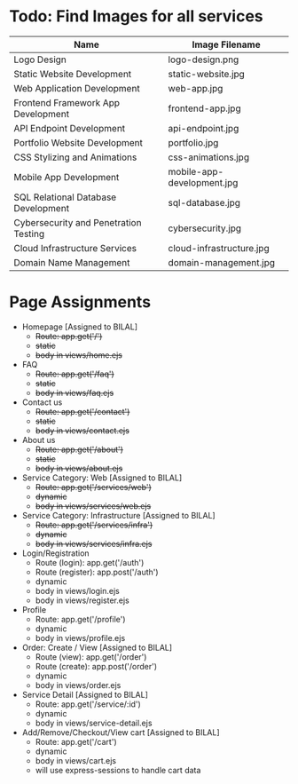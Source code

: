 # Todo: Find Images for all services
| Name                                   | Image Filename               |
|----------------------------------------|------------------------------|
| Logo Design                            | logo-design.png              |
| Static Website Development             | static-website.jpg           |
| Web Application Development            | web-app.jpg                  |
| Frontend Framework App Development     | frontend-app.jpg             |
| API Endpoint Development               | api-endpoint.jpg             |
| Portfolio Website Development          | portfolio.jpg                |
| CSS Stylizing and Animations           | css-animations.jpg           |
| Mobile App Development                 | mobile-app-development.jpg   |
| SQL Relational Database Development    | sql-database.jpg             |
| Cybersecurity and Penetration Testing  | cybersecurity.jpg            |
| Cloud Infrastructure Services          | cloud-infrastructure.jpg     |
| Domain Name Management                 | domain-management.jpg        |

# Page Assignments
- Homepage [Assigned to BILAL]
    - ~~Route: app.get('/')~~
    - ~~static~~
    - ~~body in views/home.ejs~~
- FAQ
    - ~~Route: app.get('/faq')~~
    - ~~static~~
    - ~~body in views/faq.ejs~~
- Contact us
    - ~~Route: app.get('/contact')~~
    - ~~static~~
    - ~~body in views/contact.ejs~~
- About us
    - ~~Route: app.get('/about')~~
    - ~~static~~
    - ~~body in views/about.ejs~~
- Service Category: Web [Assigned to BILAL]
    - ~~Route: app.get('/services/web')~~
    - ~~dynamic~~
    - ~~body in views/services/web.ejs~~
- Service Category: Infrastructure [Assigned to BILAL]
    - ~~Route: app.get('/services/infra')~~
    - ~~dynamic~~
    - ~~body in views/services/infra.ejs~~
- Login/Registration
    - Route (login): app.get('/auth')
    - Route (register): app.post('/auth')
    - dynamic
    - body in views/login.ejs
    - body in views/register.ejs
- Profile
    - Route: app.get('/profile')
    - dynamic
    - body in views/profile.ejs
- Order: Create / View [Assigned to BILAL]
    - Route (view): app.get('/order')
    - Route (create): app.post('/order')
    - dynamic
    - body in views/order.ejs
- Service Detail [Assigned to BILAL]
    - Route: app.get('/service/:id')
    - dynamic
    - body in views/service-detail.ejs
- Add/Remove/Checkout/View cart [Assigned to BILAL]
    - Route: app.get('/cart')
    - dynamic
    - body in views/cart.ejs
    - will use express-sessions to handle cart data
